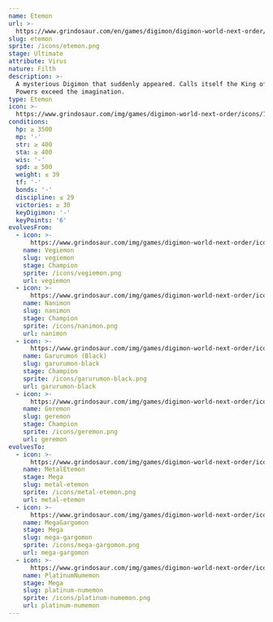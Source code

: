 ```yaml
---
name: Etemon
url: >-
  https://www.grindosaur.com/en/games/digimon/digimon-world-next-order/digimon/153-etemon
slug: etemon
sprite: /icons/etemon.png
stage: Ultimate
attribute: Virus
nature: Filth
description: >-
  A mysterious Digimon that suddenly appeared. Calls itself the King of Digimon.
  Powers exceed the imagination.
type: Etemon
icon: >-
  https://www.grindosaur.com/img/games/digimon-world-next-order/icons/153-etemon-icon.png
conditions:
  hp: ≥ 3500
  mp: '-'
  str: ≥ 400
  sta: ≥ 400
  wis: '-'
  spd: ≥ 500
  weight: ≤ 39
  tf: '-'
  bonds: '-'
  discipline: ≤ 29
  victories: ≥ 30
  keyDigimon: '-'
  keyPoints: '6'
evolvesFrom:
  - icon: >-
      https://www.grindosaur.com/img/games/digimon-world-next-order/icons/81-vegiemon-icon-small.png
    name: Vegiemon
    slug: vegiemon
    stage: Champion
    sprite: /icons/vegiemon.png
    url: vegiemon
  - icon: >-
      https://www.grindosaur.com/img/games/digimon-world-next-order/icons/82-nanimon-icon-small.png
    name: Nanimon
    slug: nanimon
    stage: Champion
    sprite: /icons/nanimon.png
    url: nanimon
  - icon: >-
      https://www.grindosaur.com/img/games/digimon-world-next-order/icons/102-garurumon-black-icon-small.png
    name: Garurumon (Black)
    slug: garurumon-black
    stage: Champion
    sprite: /icons/garurumon-black.png
    url: garurumon-black
  - icon: >-
      https://www.grindosaur.com/img/games/digimon-world-next-order/icons/108-geremon-icon-small.png
    name: Geremon
    slug: geremon
    stage: Champion
    sprite: /icons/geremon.png
    url: geremon
evolvesTo:
  - icon: >-
      https://www.grindosaur.com/img/games/digimon-world-next-order/icons/202-metaletemon-icon-small.png
    name: MetalEtemon
    stage: Mega
    slug: metal-etemon
    sprite: /icons/metal-etemon.png
    url: metal-etemon
  - icon: >-
      https://www.grindosaur.com/img/games/digimon-world-next-order/icons/169-megagargomon-icon-small.png
    name: MegaGargomon
    stage: Mega
    slug: mega-gargomon
    sprite: /icons/mega-gargomon.png
    url: mega-gargomon
  - icon: >-
      https://www.grindosaur.com/img/games/digimon-world-next-order/icons/203-platinumnumemon-icon-small.png
    name: PlatinumNumemon
    stage: Mega
    slug: platinum-numemon
    sprite: /icons/platinum-numemon.png
    url: platinum-numemon
---
```


